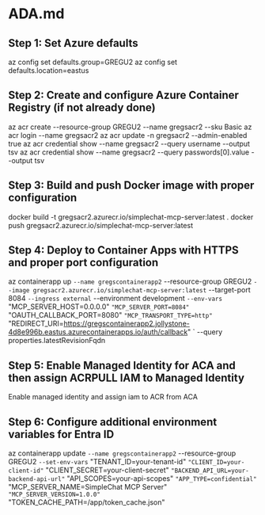 # ADA.md

## Step 1: Set Azure defaults

az config set defaults.group=GREGU2
az config set defaults.location=eastus

## Step 2: Create and configure Azure Container Registry (if not already done)

az acr create --resource-group GREGU2 --name gregsacr2 --sku Basic
az acr login --name gregsacr2
az acr update -n gregsacr2 --admin-enabled true
az acr credential show --name gregsacr2 --query username --output tsv
az acr credential show --name gregsacr2 --query passwords[0].value --output tsv

## Step 3: Build and push Docker image with proper configuration

docker build -t gregsacr2.azurecr.io/simplechat-mcp-server:latest .
docker push gregsacr2.azurecr.io/simplechat-mcp-server:latest

## Step 4: Deploy to Container Apps with HTTPS and proper port configuration

az containerapp up `
    --name gregscontainerapp2 `
    --resource-group GREGU2 `
    --image gregsacr2.azurecr.io/simplechat-mcp-server:latest `
    --target-port 8084 `
    --ingress external `
    --environment development `
    --env-vars `
        "MCP_SERVER_HOST=0.0.0.0" `
        "MCP_SERVER_PORT=8084" `
        "OAUTH_CALLBACK_PORT=8080" `
        "MCP_TRANSPORT_TYPE=http" `
        "REDIRECT_URI=https://gregscontainerapp2.jollystone-4d8e996b.eastus.azurecontainerapps.io/auth/callback" `
    --query properties.latestRevisionFqdn

## Step 5: Enable Managed Identity for ACA and then assign ACRPULL IAM to Managed Identity

Enable managed identity and assign iam to ACR from ACA

## Step 6: Configure additional environment variables for Entra ID

az containerapp update `
    --name gregscontainerapp2 `
    --resource-group GREGU2 `
    --set-env-vars `
        "TENANT_ID=your-tenant-id" `
        "CLIENT_ID=your-client-id" `
        "CLIENT_SECRET=your-client-secret" `
        "BACKEND_API_URL=your-backend-api-url" `
        "API_SCOPES=your-api-scopes" `
        "APP_TYPE=confidential" `
        "MCP_SERVER_NAME=SimpleChat MCP Server" `
        "MCP_SERVER_VERSION=1.0.0" `
        "TOKEN_CACHE_PATH=/app/token_cache.json"
